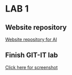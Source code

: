 # LAB 1
## Website repository
[Website repository for AI](https://github.com/BramTheunis/2imd-webtech3-lab1)

## Finish GIT-IT lab
[Click here for screenshot](https://)